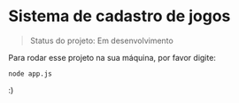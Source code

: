 <h1> Sistema de cadastro de jogos</h1>

>Status do projeto: Em desenvolvimento

Para rodar esse projeto na sua máquina, por favor digite: 

```
node app.js
```
:)